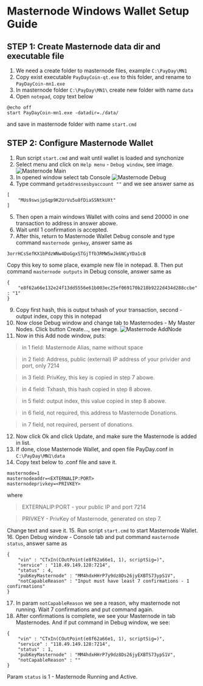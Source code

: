 # Masternode Windows Wallet Setup Guide
## STEP 1: Create Masternode data dir and executable file
1. We need a create folder to masternode files, example `C:\PayDay\MN1`
1. Copy exist executable `PayDayCoin-qt.exe` to this folder, and rename to `PayDayCoin-mn1.exe`
1. In masternode folder `C:\PayDay\MN1\` create new folder with name `data`
1. Open `notepad`, copy text below
```
@echo off
start PayDayCoin-mn1.exe -datadir=./data/
```
and save in masternode folder with name `start.cmd`
## STEP 2: Configure Masternode Wallet
1. Run script `start.cmd` and wait until wallet is loaded and synchonize
2. Select menu and click on `Help menu` - `Debug window`, see image.
![Masternode Main](https://github.com/PayDayCoinIo/docs/blob/master/images/mn_main.png)
3. In opened window select tab Console
![Masternode Debug](https://github.com/PayDayCoinIo/docs/blob/master/images/mn_debug.png)
4. Type command `getaddressesbyaccount ""` and we see answer same as
```
[
    "MUs9swsjpSqp9K2UrVu5u8fDiaSSNtkUXt"
]
```
5. Then open a main windows Wallet with coins and send 20000 in one transaction to address in answer abowe.
6. Wait until 1 confirmation is accepted.
7. After this, return to Masternode Wallet Debug console and type command `masternode genkey`, answer same as
```
3orrHCsSefKX1bPdzWNw4DoGgxSTGjTfb3RMW5wJk6NCyYDa1cB
```
Copy this key to some place, example new file in notepad.
8. Then put command `masternode outputs` in Debug console, answer same as
```
{
    "e8f62a66e132e24f13dd5556e61b003ec25ef069170b218b9222d434d288ccbe" : "1"
}
```
9. Copy first hash, this is output txhash of your transaction, second - output index, copy this in notepad
10. Now close Debug window and change tab to Masternodes - My Master Nodes. Click button Create..., see image.
![Masternode AddNode](https://github.com/PayDayCoinIo/docs/blob/master/images/mn_addnode.png)
11. Now in this Add node window, puts:

> in 1 field: Masternode Alias, name without space

> in 2 field: Address, public (external) IP address of your privider and port, only 7214

> in 3 field: PrivKey, this key is copied in step 7 abowe.

> in 4 field: Txhash, this hash copied in step 8 abowe.

> in 5 field: output index, this value copied in step 8 abowe.

> in 6 field, not required, this address to Masternode Donations.

> in 7 field, not required, persent of donations.
12. Now click Ok and click Update, and make sure the Masternode is added in list.
13. If done, close Masternode Wallet, and open file PayDay.conf in `C:\PayDay\MN1\data`
14. Copy text below to .conf file and save it.
```
masternode=1
masternodeaddr=<EXTERNALIP:PORT>
masternodeprivkey=<PRIVKEY>
```
where

> EXTERNALIP:PORT - your public IP and port 7214

> PRIVKEY - PrivKey of Masternode, generated on step 7.

Change text and save it.
15. Run script `start.cmd` to start Masternode Wallet.
16. Open Debug window - Console tab and put command `masternode status`, answer same as
```
{
    "vin" : "CTxIn(COutPoint(e8f62a66e1, 1), scriptSig=)",
    "service" : "118.49.149.128:7214",
    "status" : 4,
    "pubKeyMasternode" : "MM4hdxHHrP7y9dz8Ds26jyEXBTS73ypS1V",
    "notCapableReason" : "Input must have least 7 confirmations - 1 confirmations"
}
```
17. In param `notCapableReason` we see a reason, why masternode not running. Wait 7 confirmations and put command again.
18. After confirmations is complete, we see your Masternode in tab Masternodes. And if put command in Debug window, we see:
```
{
    "vin" : "CTxIn(COutPoint(e8f62a66e1, 1), scriptSig=)",
    "service" : "118.49.149.128:7214",
    "status" : 1,
    "pubKeyMasternode" : "MM4hdxHHrP7y9dz8Ds26jyEXBTS73ypS1V",
    "notCapableReason" : ""
}
```
Param `status` is 1 - Masternode Running and Active.